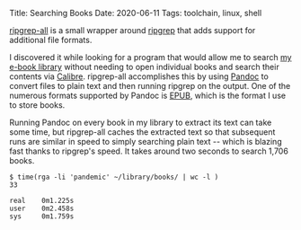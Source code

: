 Title: Searching Books
Date: 2020-06-11
Tags: toolchain, linux, shell

[ripgrep-all](https://github.com/phiresky/ripgrep-all/) is a small wrapper around [ripgrep](https://github.com/BurntSushi/ripgrep) that adds support for additional file formats.

I discovered it while looking for a program that would allow me to search [my e-book library](/2018/11/ebooks/) without needing to open individual books and search their contents via [Calibre](https://calibre-ebook.com/). ripgrep-all accomplishes this by using [Pandoc](https://pandoc.org/) to convert files to plain text and then running ripgrep on the output. One of the numerous formats supported by Pandoc is [EPUB](https://en.wikipedia.org/wiki/EPUB), which is the format I use to store books.

Running Pandoc on every book in my library to extract its text can take some time, but ripgrep-all caches the extracted text so that subsequent runs are similar in speed to simply searching plain text -- which is blazing fast thanks to ripgrep's speed. It takes around two seconds to search 1,706 books.

    $ time(rga -li 'pandemic' ~/library/books/ | wc -l )
    33

    real    0m1.225s
    user    0m2.458s
    sys     0m1.759s
